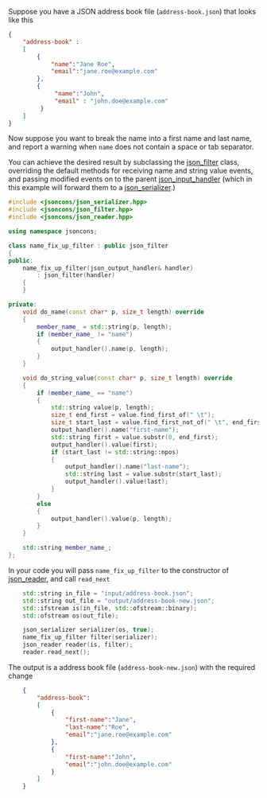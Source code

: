 Suppose you have a JSON address book file (`address-book.json`) that looks like this
```json
{
    "address-book" : 
    [
        {
            "name":"Jane Roe",
            "email":"jane.roe@example.com"
        },
        {
             "name":"John",
             "email" : "john.doe@example.com"
         }
    ]
}
```

Now suppose you want to break the name into a first name and last name, and report a warning when `name` does not contain a space or tab separator. 

You can achieve the desired result by subclassing the [json_filter](json_filter) class, overriding the default methods for receiving name and string value events, and passing modified events on to the parent [json_input_handler](json_input_handler) (which in this example will forward them to a [json_serializer](json_serializer).) 
```c++
#include <jsoncons/json_serializer.hpp>
#include <jsoncons/json_filter.hpp>
#include <jsoncons/json_reader.hpp>

using namespace jsoncons;

class name_fix_up_filter : public json_filter
{
public:
    name_fix_up_filter(json_output_handler& handler)
        : json_filter(handler)
    {
    }

private:
    void do_name(const char* p, size_t length) override
    {
        member_name_ = std::string(p, length);
        if (member_name_ != "name")
        {
            output_handler().name(p, length);
        }
    }

    void do_string_value(const char* p, size_t length) override
    {
        if (member_name_ == "name")
        {
            std::string value(p, length);
            size_t end_first = value.find_first_of(" \t");
            size_t start_last = value.find_first_not_of(" \t", end_first);
            output_handler().name("first-name");
            std::string first = value.substr(0, end_first);
            output_handler().value(first);
            if (start_last != std::string::npos)
            {
                output_handler().name("last-name");
                std::string last = value.substr(start_last);
                output_handler().value(last);
            }
        }
        else
        {
            output_handler().value(p, length);
        }
    }

    std::string member_name_;
};
```
In your code you will pass `name_fix_up_filter` to the constructor of [json_reader](json_reader), and call `read_next`
```c++
    std::string in_file = "input/address-book.json";
    std::string out_file = "output/address-book-new.json";
    std::ifstream is(in_file, std::ofstream::binary);
    std::ofstream os(out_file);

    json_serializer serializer(os, true);
    name_fix_up_filter filter(serializer);
    json_reader reader(is, filter);
    reader.read_next();
```
The output is a address book file (`address-book-new.json`) with the required change
```json
    {
        "address-book":
        [
            {
                "first-name":"Jane",
                "last-name":"Roe",
                "email":"jane.roe@example.com"
            },
            {
                "first-name":"John",
                "email":"john.doe@example.com"
            }
        ]
    }
```

